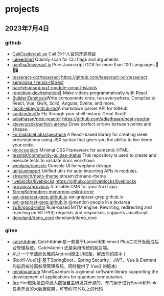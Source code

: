 # projects

## 2023年7月4日

### github

- [CaliCastle/cali.so](https://github.com/CaliCastle/cali.so) Cali 的个人官网开源项目
- [lukeed/mri](https://github.com/lukeed/mri) Quickly scan for CLI flags and arguments
- [naptha/tesseract.js](https://github.com/naptha/tesseract.js) Pure Javascript OCR for more than 100 Languages 📖🎉🖥
- [tesseract-ocr/tesseract](https://github.com/tesseract-ocr/tesseract) https://github.com/tesseract-ocr/tesseract
- [sergiodxa / remix-i18next](https://github.com/sergiodxa/remix-i18next)
- [barelyhuman/nuxt-module-preact-islands](https://github.com/barelyhuman/nuxt-module-preact-islands)
- [remotion-dev/remotion](https://github.com/remotion-dev/remotion)🎥 Make videos programmatically with React
- [BuilderIO/mitosis](https://github.com/BuilderIO/mitosis)Write components once, run everywhere. Compiles to React, Vue, Qwik, Solid, Angular, Svelte, and more.
- [jacob-ebey/github-md](https://github.com/jacob-ebey/github-md)A markdown parser API for GitHub
- [cantino/mcfly](https://github.com/cantino/mcfly) Fly through your shell history. Great Scott!
- [adiathasan/nest-reactor](https://github.com/adiathasan/nest-reactor) https://github.com/adiathasan/nest-reactor
- [steveruizok/perfect-arrows](https://github.com/steveruizok/perfect-arrows) Draw perfect arrows between points and shapes.
- [FormidableLabs/spectacle](https://github.com/FormidableLabs/spectacle) A React-based library for creating sleek presentations using JSX syntax that gives you the ability to live demo your code.
- [picocss/pico](https://github.com/picocss/pico) Minimal CSS Framework for semantic HTML
- [teambit/community-guides-status](https://github.com/teambit/community-guides-status) This repository is used to create and execute tests to validate docs workflows
- [weplanx/console](https://github.com/weplanx/console) Console UI for weplanx devops
- [unjs/unimport](https://github.com/unjs/unimport) Unified utils for auto importing APIs in modules.
- [streamich/nano-theme](https://github.com/streamich/nano-theme) streamich/nano-theme
- [liveblocks/liveblocks](https://github.com/liveblocks/liveblocks) https://github.com/liveblocks/liveblocks
- [pruvious/pruvious](https://github.com/pruvious/pruvious) A reliable CMS for your Nuxt app.
- [StringKe/modern-monorepo-eslint-error](StringKe/modern-monorepo-eslint-error)
- [ast-grep/ast-grep.github.io](ast-grep/ast-grep.github.io) ast-grep/ast-grep.github.io
- [ast-grep/ast-grep.github.io](https://github.com/signavio/react-mentions) @mention people in a textarea
- [zu1k/good-mitm](https://github.com/zu1k/good-mitm) Rule-based MITM engine. Rewriting, redirecting and rejecting on HTTP(S) requests and responses, supports JavaScript.
- [denoland/deno_core](https://github.com/denoland/deno_core) denoland/deno_core



### gitee

- [catchAdmin](https://gitee.com/catchadmin/catchAdmin) CatchAdmin是一款基于Laravel和Element Plus二次开发而成后台管理系统。CatchAdmin 还是采用传统的前后端。
- [XUI](https://gitee.com/xuexiangjys/XUI) 一个简洁而优雅的Android原生UI框架，解放你的双手！
- [RuoYi-Vue](🎉 基于SpringBoot，Spring Security，JWT，Vue & Element 的前后端分离权限管理系统，同时提供了 Vue3 的版本) 
- [mindquantum](https://gitee.com/mindspore/mindquantum) MindQuantum is a general software library supporting the development of applications for quantum computation.
- [fire](https://gitee.com/fire-framework/fire) Fire框架是由中通大数据自主研发并开源的、专门用于进行Spark和Flink任务开发的大数据框架，可节约70%以上的代码
